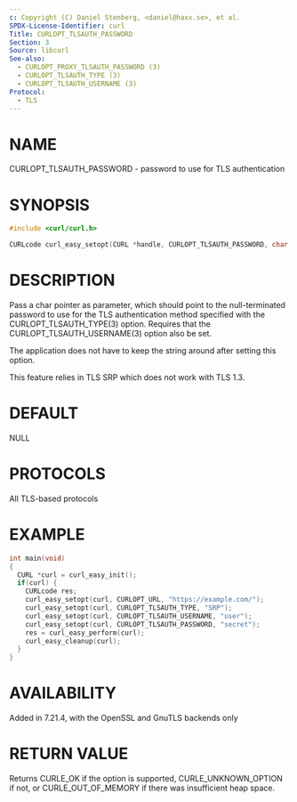 ```yaml
---
c: Copyright (C) Daniel Stenberg, <daniel@haxx.se>, et al.
SPDX-License-Identifier: curl
Title: CURLOPT_TLSAUTH_PASSWORD
Section: 3
Source: libcurl
See-also:
  - CURLOPT_PROXY_TLSAUTH_PASSWORD (3)
  - CURLOPT_TLSAUTH_TYPE (3)
  - CURLOPT_TLSAUTH_USERNAME (3)
Protocol:
  - TLS
---
```


# NAME

CURLOPT_TLSAUTH_PASSWORD - password to use for TLS authentication

# SYNOPSIS

~~~c
#include <curl/curl.h>

CURLcode curl_easy_setopt(CURL *handle, CURLOPT_TLSAUTH_PASSWORD, char *pwd);
~~~

# DESCRIPTION

Pass a char pointer as parameter, which should point to the null-terminated
password to use for the TLS authentication method specified with the
CURLOPT_TLSAUTH_TYPE(3) option. Requires that the
CURLOPT_TLSAUTH_USERNAME(3) option also be set.

The application does not have to keep the string around after setting this
option.

This feature relies in TLS SRP which does not work with TLS 1.3.

# DEFAULT

NULL

# PROTOCOLS

All TLS-based protocols

# EXAMPLE

~~~c
int main(void)
{
  CURL *curl = curl_easy_init();
  if(curl) {
    CURLcode res;
    curl_easy_setopt(curl, CURLOPT_URL, "https://example.com/");
    curl_easy_setopt(curl, CURLOPT_TLSAUTH_TYPE, "SRP");
    curl_easy_setopt(curl, CURLOPT_TLSAUTH_USERNAME, "user");
    curl_easy_setopt(curl, CURLOPT_TLSAUTH_PASSWORD, "secret");
    res = curl_easy_perform(curl);
    curl_easy_cleanup(curl);
  }
}
~~~

# AVAILABILITY

Added in 7.21.4, with the OpenSSL and GnuTLS backends only

# RETURN VALUE

Returns CURLE_OK if the option is supported, CURLE_UNKNOWN_OPTION if not, or
CURLE_OUT_OF_MEMORY if there was insufficient heap space.
